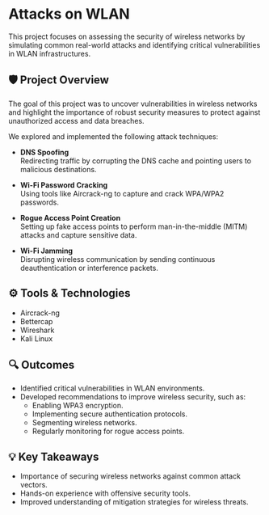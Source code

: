 # Attacks on WLAN

This project focuses on assessing the security of wireless networks by simulating common real-world attacks and identifying critical vulnerabilities in WLAN infrastructures.


## 🛡️ Project Overview

The goal of this project was to uncover vulnerabilities in wireless networks and highlight the importance of robust security measures to protect against unauthorized access and data breaches.

We explored and implemented the following attack techniques:

- **DNS Spoofing**  
Redirecting traffic by corrupting the DNS cache and pointing users to malicious destinations.

- **Wi-Fi Password Cracking**  
Using tools like Aircrack-ng to capture and crack WPA/WPA2 passwords.

- **Rogue Access Point Creation**  
Setting up fake access points to perform man-in-the-middle (MITM) attacks and capture sensitive data.

- **Wi-Fi Jamming**  
Disrupting wireless communication by sending continuous deauthentication or interference packets.

## ⚙️ Tools & Technologies

- Aircrack-ng
- Bettercap
- Wireshark
- Kali Linux

## 🔍 Outcomes

- Identified critical vulnerabilities in WLAN environments.
- Developed recommendations to improve wireless security, such as:
  - Enabling WPA3 encryption.
  - Implementing secure authentication protocols.
  - Segmenting wireless networks.
  - Regularly monitoring for rogue access points.

## 💡 Key Takeaways

- Importance of securing wireless networks against common attack vectors.
- Hands-on experience with offensive security tools.
- Improved understanding of mitigation strategies for wireless threats.



